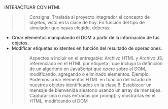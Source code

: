 INTERACTUAR CON HTML


>> Consigna: Traslada al proyecto integrador el concepto de objetos, visto en la clase de hoy. En función del
tipo de simulador que hayas elegido, deberás:
- Crear elementos manipulando el DOM a partir de la informaciòn de tus objetos.
- Modificar etiquetas existentes en función del resultado de operaciones.
>>Aspectos a incluir en el entregable:
Archivo HTML y Archivo JS, referenciado en el HTML por etiqueta <script src="js/miarchivo.js"></script>, que
incluya la definición de un algoritmo en JavaScript que opere sobre el DOM, modificando, agregando o eliminado
elementos.
>>Ejemplo:
Podemos crear elementos HTML en función del listado de nuestros objetos identificados en la clase 6.
Establecer un mensaje de bienvenida aleatorio usando un array de mensajes.
Capturar una o màs entradas por promp() y mostrarlas en el HTML, modificando el DOM